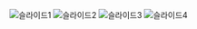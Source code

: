 ![슬라이드1](https://github.com/airflow-cwaves/.github/assets/92364973/dafed52b-1124-466f-940f-5a463edda9da)
![슬라이드2](https://github.com/airflow-cwaves/.github/assets/92364973/a4baf0ed-8e98-4181-8632-e702dda37b27)
![슬라이드3](https://github.com/airflow-cwaves/.github/assets/92364973/d14efa4b-2d86-4766-b844-6eb4f784f56c)
![슬라이드4](https://github.com/airflow-cwaves/.github/assets/92364973/2245263f-9ba0-436b-a61f-097f5353e9de)

